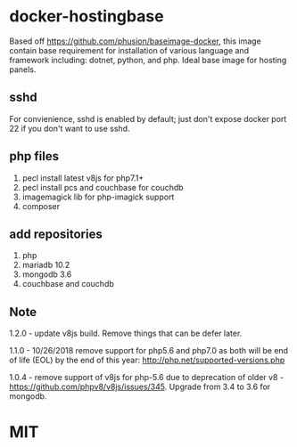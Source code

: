 # docker-hostingbase
Based off https://github.com/phusion/baseimage-docker, this image contain base requirement for installation of various language and framework including: dotnet, python, and php.  Ideal base image for hosting panels.

## sshd
For convienience, sshd is enabled by default; just don't expose docker port 22 if you don't want to use sshd.

## php files
1. pecl install latest v8js for php7.1+
2. pecl install pcs and couchbase for couchdb
3. imagemagick lib for php-imagick support
4. composer

## add repositories
1. php
2. mariadb 10.2
3. mongodb 3.6
4. couchbase and couchdb

## Note
1.2.0 - update v8js build.  Remove things that can be defer later.

1.1.0 - 10/26/2018 remove support for php5.6 and php7.0 as both will be end of life (EOL) by the end of this year: http://php.net/supported-versions.php

1.0.4 - remove support of v8js for php-5.6 due to deprecation of older v8 - https://github.com/phpv8/v8js/issues/345.  Upgrade from 3.4 to 3.6 for mongodb.

# MIT